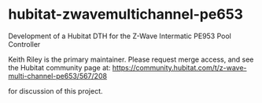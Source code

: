 # hubitat-zwavemultichannel-pe653
Development of a Hubitat DTH for the Z-Wave Intermatic PE953 Pool Controller

Keith Riley is the primary maintainer. Please request merge access, and see the
Hubitat community page at:
 https://community.hubitat.com/t/z-wave-multi-channel-pe653/567/208

for discussion of this project.
